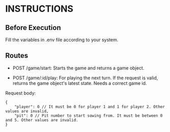 # INSTRUCTIONS

## Before Execution

Fill the variables in .env file according to your system.

## Routes

- POST /game/start: Starts the game and returns a game object.

- POST /game/:id/play: For playing the next turn. If the request is valid, returns the game object's latest state. Needs a correct game id.

Request body:

    {
        "player": 0 // It must be 0 for player 1 and 1 for player 2. Other values are invalid,
        "pit": 0 // Pit number to start sowing from. It must be between 0 and 5. Other values are invalid.
    }
